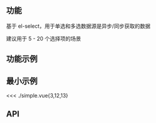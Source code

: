 ## 功能

基于 el-select，用于单选和多选数据源是异步/同步获取的数据

建议用于 5 - 20 个选择项的场景

## 功能示例

<Example />

## 最小示例

<<< ./simple.vue{3,12,13}

## API

<Usage />

<script setup>
import Example from "@/components/select/docs/example.vue";
import Usage from "@/components/select/docs/usage.vue";
</script>